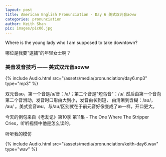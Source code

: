 ```yaml
---
layout: post
title: American English Pronunciation - Day 6 美式双元音aoww
categories: pronunciation
author: Keith Shan
pic: images/pic06.jpg
---
```


Where is the young lady who I am supposed to take downtown?

哪位是我要"逮捕"的年轻女士啊？

<!--more-->

### 美音发音技巧 —— 美式双元音aoww

{% include Audio.html src="/assets/media/pronunciation/day6.mp3" type="mp3" %}

双元音aʊ，第一个音是/a/音：/a/；第二个音是"短乌音"：/u/. 然后由第一个音向第二个音滑动，发音时口形由大到小，发音由长到短，
由清晰到含糊：/aʊ/， /aʊ/ 。美式变音æʊ，与/aʊ/区别就在于前元音好像变成了æ一样，开口更大。

今天的例句来自《老友记》第10季 第11集 - The One Where The Stripper Cries，听听视频中他是怎么读的。

听听我的模仿

{% include Audio.html src="/assets/media/pronunciation/keith-day6.wav" type="wav" %}



